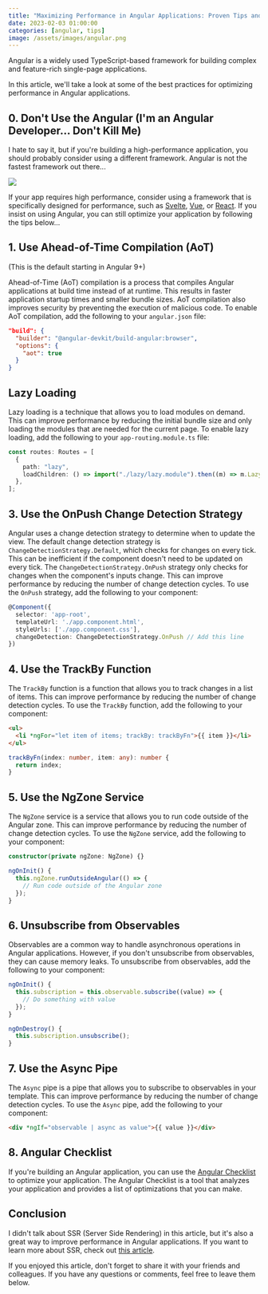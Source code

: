 ```yaml
---
title: "Maximizing Performance in Angular Applications: Proven Tips and Techniques"
date: 2023-02-03 01:00:00
categories: [angular, tips]
image: /assets/images/angular.png
---
```


Angular is a widely used TypeScript-based framework for building complex and feature-rich single-page applications.

In this article, we'll take a look at some of the best practices for optimizing performance in Angular applications.

## 0. Don't Use the Angular (I'm an Angular Developer... Don't Kill Me)

I hate to say it, but if you're building a high-performance application, you should probably consider using a different framework. Angular is not the fastest framework out there...

![](https://athemes.com/wp-content/uploads/Screenshot-from-2020-09-20-13-19-39-3-2-1-768x417.png)

If your app requires high performance, consider using a framework that is specifically designed for performance, such as [Svelte](https://svelte.dev/), [Vue](https://vuejs.org/), or [React](https://reactjs.org/). If you insist on using Angular, you can still optimize your application by following the tips below...

## 1. Use Ahead-of-Time Compilation (AoT)

(This is the default starting in Angular 9+)

Ahead-of-Time (AoT) compilation is a process that compiles Angular applications at build time instead of at runtime. This results in faster application startup times and smaller bundle sizes. AoT compilation also improves security by preventing the execution of malicious code. To enable AoT compilation, add the following to your `angular.json` file:

```json
"build": {
  "builder": "@angular-devkit/build-angular:browser",
  "options": {
    "aot": true
  }
}
```

## Lazy Loading

Lazy loading is a technique that allows you to load modules on demand. This can improve performance by reducing the initial bundle size and only loading the modules that are needed for the current page. To enable lazy loading, add the following to your `app-routing.module.ts` file:

```typescript
const routes: Routes = [
  {
    path: "lazy",
    loadChildren: () => import("./lazy/lazy.module").then((m) => m.LazyModule),
  },
];
```

## 3. Use the OnPush Change Detection Strategy

Angular uses a change detection strategy to determine when to update the view. The default change detection strategy is `ChangeDetectionStrategy.Default`, which checks for changes on every tick. This can be inefficient if the component doesn't need to be updated on every tick. The `ChangeDetectionStrategy.OnPush` strategy only checks for changes when the component's inputs change. This can improve performance by reducing the number of change detection cycles. To use the `OnPush` strategy, add the following to your component:

```typescript
@Component({
  selector: 'app-root',
  templateUrl: './app.component.html',
  styleUrls: ['./app.component.css'],
  changeDetection: ChangeDetectionStrategy.OnPush // Add this line
})
```

## 4. Use the TrackBy Function

The `TrackBy` function is a function that allows you to track changes in a list of items. This can improve performance by reducing the number of change detection cycles. To use the `TrackBy` function, add the following to your component:

```html
<ul>
  <li *ngFor="let item of items; trackBy: trackByFn">{{ item }}</li>
</ul>
```

```typescript
trackByFn(index: number, item: any): number {
  return index;
}
```

## 5. Use the NgZone Service

The `NgZone` service is a service that allows you to run code outside of the Angular zone. This can improve performance by reducing the number of change detection cycles. To use the `NgZone` service, add the following to your component:

```typescript
constructor(private ngZone: NgZone) {}

ngOnInit() {
  this.ngZone.runOutsideAngular(() => {
    // Run code outside of the Angular zone
  });
}
```

## 6. Unsubscribe from Observables

Observables are a common way to handle asynchronous operations in Angular applications. However, if you don't unsubscribe from observables, they can cause memory leaks. To unsubscribe from observables, add the following to your component:

```typescript
ngOnInit() {
  this.subscription = this.observable.subscribe((value) => {
    // Do something with value
  });
}

ngOnDestroy() {
  this.subscription.unsubscribe();
}
```

## 7. Use the Async Pipe

The `Async` pipe is a pipe that allows you to subscribe to observables in your template. This can improve performance by reducing the number of change detection cycles. To use the `Async` pipe, add the following to your component:

```html
<div *ngIf="observable | async as value">{{ value }}</div>
```

## 8. Angular Checklist

If you're building an Angular application, you can use the [Angular Checklist](https://angular-checklist.io/) to optimize your application. The Angular Checklist is a tool that analyzes your application and provides a list of optimizations that you can make.

## Conclusion

I didn't talk about SSR (Server Side Rendering) in this article, but it's also a great way to improve performance in Angular applications. If you want to learn more about SSR, check out [this article](https://angular.io/guide/universal).

If you enjoyed this article, don't forget to share it with your friends and colleagues. If you have any questions or comments, feel free to leave them below.
